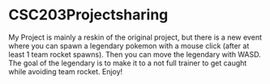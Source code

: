 # CSC203Projectsharing
My Project is mainly a reskin of the original project, but there is a new event where you can spawn a legendary pokemon with a mouse click (after at least 1 team rocket spawns).
Then you can move the legendary with WASD. The goal of the legendary is to make it to a not full trainer to get caught while avoiding team rocket. Enjoy!
